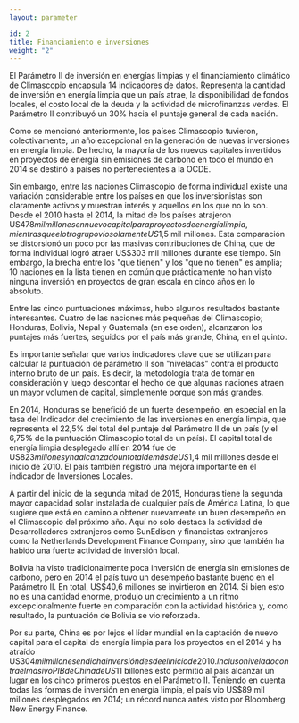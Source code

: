 ```yaml
---
layout: parameter

id: 2
title: Financiamiento e inversiones
weight: "2"
---
```

El Parámetro II de inversión en energías limpias y el financiamiento climático de Climascopio encapsula 14 indicadores de datos. Representa la cantidad de inversión en energía limpia que un país atrae, la disponibilidad de fondos locales, el costo local de la deuda y la actividad de microfinanzas verdes. El Parámetro II contribuyó un 30% hacia el puntaje general de cada nación.

Como se mencionó anteriormente, los países Climascopio tuvieron, colectivamente, un año excepcional en la generación de nuevas inversiones en energía limpia. De hecho, la mayoría de los nuevos capitales invertidos en proyectos de energía sin emisiones de carbono en todo el mundo en 2014 se destinó a países no pertenecientes a la OCDE.

Sin embargo, entre las naciones Climascopio de forma individual existe una variación considerable entre los países en que los inversionistas son claramente activos y muestran interés y aquellos en los que no lo son. Desde el 2010 hasta el 2014, la mitad de los países atrajeron US$478 mil millones en nuevo capital para proyectos de energía limpia, mientras que el otro grupo vio solamente US$1,5 mil millones. Esta comparación se distorsionó un poco por las masivas contribuciones de China, que de forma individual logró atraer US$303 mil millones durante ese tiempo. Sin embargo, la brecha entre los "que tienen" y  los "que no tienen" es amplia; 10 naciones en la lista tienen en común que prácticamente no han visto ninguna inversión en proyectos de gran escala en cinco años en lo absoluto.

Entre las cinco puntuaciones máximas, hubo algunos resultados bastante interesantes. Cuatro de las naciones más pequeñas del Climascopio; Honduras, Bolivia, Nepal y Guatemala (en ese orden), alcanzaron los puntajes más fuertes, seguidos por el país más grande, China, en el quinto.

Es importante señalar que varios indicadores clave que se utilizan para calcular la puntuación de parámetro II son "niveladas" contra el producto interno bruto de un país. Es decir, la metodología trata de tomar en consideración y luego descontar el hecho de que algunas naciones atraen un mayor volumen de capital, simplemente porque son más grandes.

En 2014, Honduras se benefició de un fuerte desempeño, en especial en la tasa del Indicador del crecimiento de las inversiones en energía limpia, que representa el 22,5% del total del puntaje del Parámetro II de un país (y el 6,75% de la puntuación Climascopio total de un país). El capital total de energía limpia desplegado allí en 2014 fue de US$823 millones y ha alcanzado un total de más de US$1,4 mil millones desde el inicio de 2010. El país también registró una mejora importante en el indicador de Inversiones Locales.

A partir del inicio de la segunda mitad de 2015, Honduras tiene la segunda mayor capacidad solar instalada de cualquier país de América Latina, lo que sugiere que está en camino a obtener nuevamente un buen desempeño en el Climascopio del próximo año. Aquí no solo destaca la actividad de Desarrolladores extranjeros como SunEdison y financistas extranjeros como la Netherlands Development Finance Company, sino que también ha habido una fuerte actividad de inversión local.

Bolivia ha visto tradicionalmente poca inversión de energía sin emisiones de carbono, pero en 2014 el país tuvo un desempeño bastante bueno en el Parámetro II. En total, US$40,6 millones se invirtieron en 2014. Si bien esto no es una cantidad enorme, produjo un crecimiento a un ritmo excepcionalmente fuerte en comparación con la actividad histórica y, como resultado, la puntuación de Bolivia se vio reforzada.

Por su parte, China es por lejos el líder mundial en la captación de nuevo capital para el capital de energía limpia para los proyectos en el 2014 y ha atraído US$304 mil millones en dicha inversión desde el inicio de 2010. Incluso nivelado contra el masivo PIB de China de US$11 billones  esto permitió al país alcanzar un lugar en los cinco primeros puestos en el Parámetro II. Teniendo en cuenta todas las formas de inversión en energía limpia, el país vio US$89 mil millones desplegados en 2014; un récord nunca antes visto por Bloomberg New Energy Finance.
